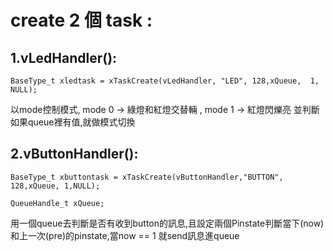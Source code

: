 
# create 2 個 task :

## 1.vLedHandler():
```c=
BaseType_t xledtask = xTaskCreate(vLedHandler, "LED", 128,xQueue,  1, NULL);
```
  以mode控制模式, mode 0 -> 綠燈和紅燈交替輛 , mode 1 -> 紅燈閃爍亮
  並判斷如果queue裡有值,就做模式切換

## 2.vButtonHandler():
```c=
BaseType_t xbuttontask = xTaskCreate(vButtonHandler,"BUTTON", 128,xQueue, 1,NULL);

QueueHandle_t xQueue;
```
  用一個queue去判斷是否有收到button的訊息,且設定兩個Pinstate判斷當下(now)和上一次(pre)的pinstate,當now == 1 就send訊息進queue
